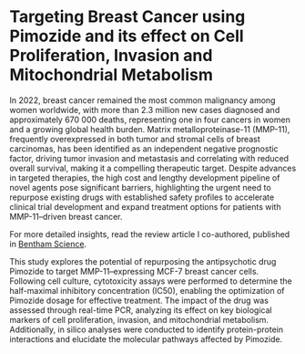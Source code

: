 # Targeting Breast Cancer using Pimozide and its effect on Cell Proliferation, Invasion and Mitochondrial Metabolism

In 2022, breast cancer remained the most common malignancy among women worldwide, with more than 2.3 million new cases diagnosed and approximately 670 000 deaths, representing one in four cancers in women and a growing global health burden. Matrix metalloproteinase-11 (MMP-11), frequently overexpressed in both tumor and stromal cells of breast carcinomas, has been identified as an independent negative prognostic factor, driving tumor invasion and metastasis and correlating with reduced overall survival, making it a compelling therapeutic target. Despite advances in targeted therapies, the high cost and lengthy development pipeline of novel agents pose significant barriers, highlighting the urgent need to repurpose existing drugs with established safety profiles to accelerate clinical trial development and expand treatment options for patients with MMP-11–driven breast cancer.  
  
For more detailed insights, read the review article I co-authored, published in [Bentham Science](https://www.benthamdirect.com/content/journals/cctr/10.2174/1573394719666230914103330).
  
This study explores the potential of repurposing the antipsychotic drug Pimozide to target MMP-11–expressing MCF-7 breast cancer cells. Following cell culture, cytotoxicity assays were performed to determine the half-maximal inhibitory concentration (IC50), enabling the optimization of Pimozide dosage for effective treatment. The impact of the drug was assessed through real-time PCR, analyzing its effect on key biological markers of cell proliferation, invasion, and mitochondrial metabolism. Additionally, in silico analyses were conducted to identify protein-protein interactions and elucidate the molecular pathways affected by Pimozide.  
